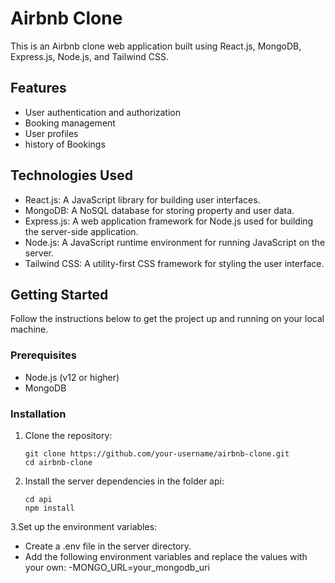 # Airbnb Clone

This is an Airbnb clone web application built using React.js, MongoDB, Express.js, Node.js, and Tailwind CSS.

## Features

- User authentication and authorization
- Booking management
- User profiles
- history of Bookings

## Technologies Used

- React.js: A JavaScript library for building user interfaces.
- MongoDB: A NoSQL database for storing property and user data.
- Express.js: A web application framework for Node.js used for building the server-side application.
- Node.js: A JavaScript runtime environment for running JavaScript on the server.
- Tailwind CSS: A utility-first CSS framework for styling the user interface.

## Getting Started

Follow the instructions below to get the project up and running on your local machine.

### Prerequisites

- Node.js (v12 or higher)
- MongoDB

### Installation

1. Clone the repository:

   ```shell
   git clone https://github.com/your-username/airbnb-clone.git
   cd airbnb-clone

2. Install the server dependencies in the folder api:
    ```shell
    cd api
    npm install

3.Set up the environment variables:
  - Create a .env file in the server directory.
  - Add the following environment variables and replace the values with your own:
       -MONGO_URL=your_mongodb_uri



